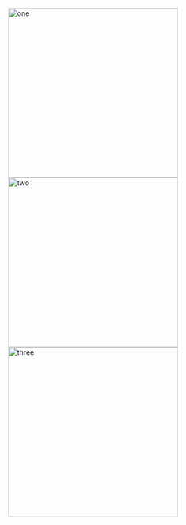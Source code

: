 <img width="344" alt="one" src="https://user-images.githubusercontent.com/49156359/148533788-947858b6-cf5d-4d7a-b596-ba45f905b8e3.png">
<img width="344" alt="two" src="https://user-images.githubusercontent.com/49156359/148533813-1d8fb8ef-6531-4c53-8237-c4935554b036.png">
<img width="344" alt="three" src="https://user-images.githubusercontent.com/49156359/148533878-5ee01118-8013-4701-a071-d9010a71c8cc.png">
